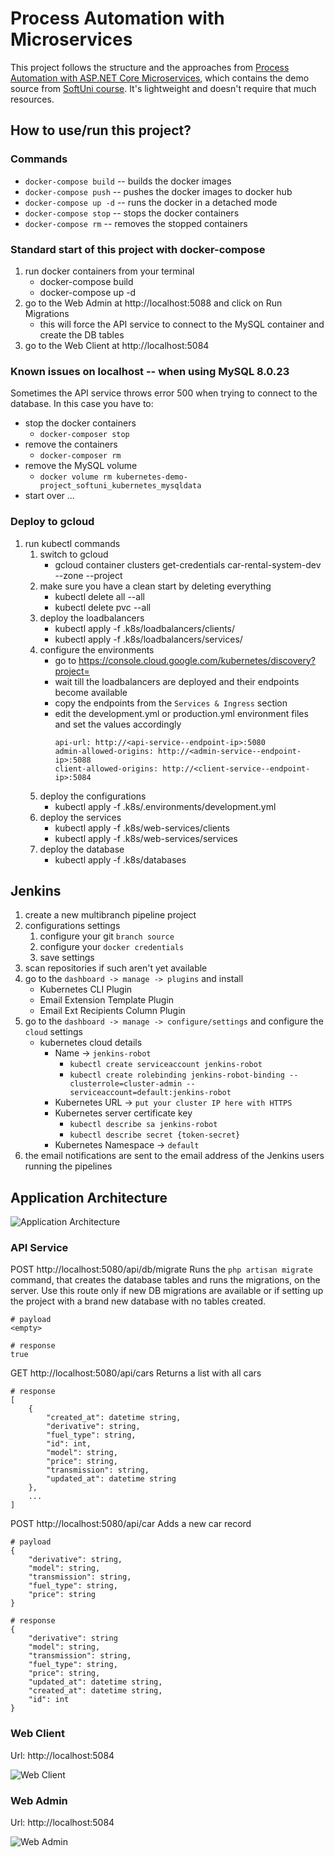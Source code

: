 
# Process Automation with Microservices

This project follows the structure and the approaches from [Process Automation with ASP.NET Core Microservices](https://github.com/ivaylokenov/Process-Automation-with-ASP.NET-Core-Microservices), which contains the demo source from [SoftUni course](https://softuni.bg/trainings/3162/process-automation-with-asp-net-core-microservices-october-2020). It's lightweight and doesn't require that much resources.

## How to use/run this project?

### Commands

- `docker-compose build` -- builds the docker images
- `docker-compose push` -- pushes the docker images to docker hub
- `docker-compose up -d` -- runs the docker in a detached mode
- `docker-compose stop` -- stops the docker containers
- `docker-compose rm` -- removes the stopped containers

### Standard start of this project with docker-compose

1. run docker containers from your terminal
   - docker-compose build
   - docker-compose up -d
2. go to the Web Admin at http://localhost:5088 and click on Run Migrations
   - this will force the API service to connect to the MySQL container and create the DB tables
3. go to the Web Client at http://localhost:5084

### Known issues on localhost -- when using MySQL 8.0.23

Sometimes the API service throws error 500 when trying to connect to the database. In this case you have to:

- stop the docker containers
  - `docker-composer stop`
- remove the containers
  - `docker-composer rm`
- remove the MySQL volume
  - `docker volume rm kubernetes-demo-project_softuni_kubernetes_mysqldata`
- start over ...

### Deploy to gcloud

1. run kubectl commands
   1. switch to gcloud
      - gcloud container clusters get-credentials car-rental-system-dev --zone <zone> --project <project-id>
   2. make sure you have a clean start by deleting everything
      - kubectl delete all --all
      - kubectl delete pvc --all 
   3. deploy the loadbalancers
      - kubectl apply -f .k8s/loadbalancers/clients/
      - kubectl apply -f .k8s/loadbalancers/services/
   4. configure the environments
      - go to https://console.cloud.google.com/kubernetes/discovery?project=<project-id>
      - wait till the loadbalancers are deployed and their endpoints become available
      - copy the endpoints from the `Services & Ingress` section
      - edit the development.yml or production.yml environment files and set the values accordingly
         ```
         api-url: http://<api-service--endpoint-ip>:5080
         admin-allowed-origins: http://<admin-service--endpoint-ip>:5088
         client-allowed-origins: http://<client-service--endpoint-ip>:5084
         ```
   5. deploy the configurations
      - kubectl apply -f .k8s/.environments/development.yml
   6. deploy the services
      - kubectl apply -f .k8s/web-services/clients
      - kubectl apply -f .k8s/web-services/services
   6. deploy the database
      - kubectl apply -f .k8s/databases

## Jenkins

1. create a new multibranch pipeline project
2. configurations settings
   1. configure your git `branch source`
   2. configure your `docker credentials`
   3. save settings
3. scan repositories if such aren't yet available
4. go to the `dashboard -> manage -> plugins` and install
   * Kubernetes CLI Plugin
   * Email Extension Template Plugin
   * Email Ext Recipients Column Plugin
5. go to the `dashboard -> manage -> configure/settings` and configure the `cloud` settings
   * kubernetes cloud details
      * Name -> `jenkins-robot`
         * `kubectl create serviceaccount jenkins-robot`
         * `kubectl create rolebinding jenkins-robot-binding --clusterrole=cluster-admin --serviceaccount=default:jenkins-robot`
      * Kubernetes URL -> `put your cluster IP here with HTTPS`
      * Kubernetes server certificate key
         * `kubectl describe sa jenkins-robot`
         * `kubectl describe secret {token-secret}`
      * Kubernetes Namespace -> `default`
6. the email notifications are sent to the email address of the Jenkins users running the pipelines

## Application Architecture

![Application Architecture](https://github.com/TrayanaKDimitrova/Process-Automation-Microservices-Demo/blob/main/Resources/ApplicationArchitecture.jpg)

### API Service

POST http://localhost:5080/api/db/migrate
Runs the `php artisan migrate` command, that creates the database tables and runs the migrations, on the server.
Use this route only if new DB migrations are available or if setting up the project with a brand new database with no tables created.

```
# payload
<empty>

# response
true
```

GET http://localhost:5080/api/cars
Returns a list with all cars

```
# response
[
    {
        "created_at": datetime string,
        "derivative": string,
        "fuel_type": string,
        "id": int,
        "model": string,
        "price": string,
        "transmission": string,
        "updated_at": datetime string
    },
	...
]
```

POST http://localhost:5080/api/car
Adds a new car record

```
# payload
{
	"derivative": string,
	"model": string,
	"transmission": string,
	"fuel_type": string,
	"price": string
}

# response
{
    "derivative": string
    "model": string,
    "transmission": string,
    "fuel_type": string,
    "price": string,
    "updated_at": datetime string,
    "created_at": datetime string,
    "id": int
}
```

### Web Client

Url: http://localhost:5084

![Web Client](https://github.com/TrayanaKDimitrova/Process-Automation-Microservices-Demo/blob/main/Resources/WebClient.png)

### Web Admin

Url: http://localhost:5084

![Web Admin](https://github.com/TrayanaKDimitrova/Process-Automation-Microservices-Demo/blob/main/Resources/WebAdmin.png)
